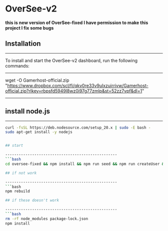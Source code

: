 # OverSee-v2

**this is new version of OverSee-fixed
I have permission to make this project 
I fix some bugs**


## Installation

--------------------------------------------------
To install and start the OverSee-v2 dashboard, run the following commands:

--------------------------------------------------

wget -O Gamerhost-official.zip "https://www.dropbox.com/scl/fi/qkv0re33v9ulxzujrrivw/Gamerhost-official.zip?rlkey=rbpsfd5949l8wz0i97g77zmlp&st=52zz7vpf&dl=1"     


--------------------------------------------------

## install node.js

--------------------------------------------------

```bash
curl -fsSL https://deb.nodesource.com/setup_20.x | sudo -E bash -
sudo apt-get install -y nodejs


## start

--------------------------------------------------
```bash
cd oversee-fixed && npm install && npm run seed && npm run createUser && node .

## if not work

--------------------------------------------------
```bash
npm rebuild

## if these doesn't work

--------------------------------------------------
```bash
rm -rf node_modules package-lock.json
npm install
